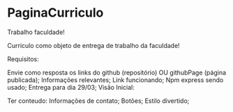 # PaginaCurriculo
Trabalho faculdade!

Curriculo como objeto de entrega de trabalho da faculdade!

Requisitos:

Envie como resposta os links do github (repositório) OU githubPage (página publicada);
Informações relevantes;
Link funcionando;
Npm express sendo usado;
Entrega para dia 29/03;
Visão Inicial:

Ter conteudo:
Informações de contato;
Botões;
Estilo divertido;

